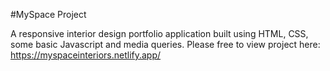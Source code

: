 #MySpace Project

A responsive interior design portfolio application built using HTML, CSS, some basic Javascript and media queries.
Please free to view project here: https://myspaceinteriors.netlify.app/
